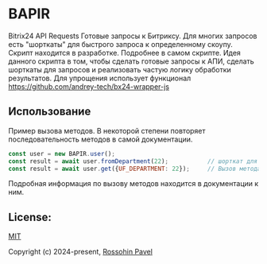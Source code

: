 # BAPIR

Bitrix24 API Requests
Готовые запросы к Битриксу. Для многих запросов есть "шорткаты" для быстрого запроса к определенному скоупу.
Скрипт находится в разработке. Подробнее в самом скрипте.
Идея данного скрипта в том, чтобы сделать готовые запросы к АПИ, сделать шорткаты для запросов и реализовать частую логику обработки результатов.
Для упрощения использует функционал https://github.com/andrey-tech/bx24-wrapper-js


## Использование

Пример вызова методов. В некоторой степени повторяет последовательность методов в самой документации.
```js
const user = new BAPIR.user();
const result = await user.fromDepartment(22);           // шорткат для выборки пользователей из отдела
const result = await user.get({UF_DEPARTMENT: 22});     // Вызов метода напрямую. Результат аналогичен предыдущему.
```
Подробная информация по вызову методов находится в документации к ним.


## License:

<a href="https://github.com/RossohinPavel/trender/blob/main/LICENSE">MIT</a>

Copyright (c) 2024-present, <a href="https://github.com/RossohinPavel">Rossohin Pavel</a>